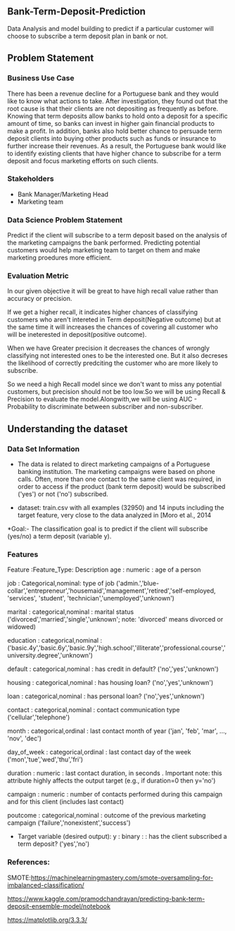 ## Bank-Term-Deposit-Prediction
Data Analysis and model building to predict if a particular customer will choose to subscribe a term deposit plan in bank or not.

## Problem Statement
### Business Use Case
There has been a revenue decline for a Portuguese bank and they would like to know what actions to take. After investigation, they found out that the root cause is that their clients are not depositing as frequently as before. Knowing that term deposits allow banks to hold onto a deposit for a specific amount of time, so banks can invest in higher gain financial products to make a profit. In addition, banks also hold better chance to persuade term deposit clients into buying other products such as funds or insurance to further increase their revenues. As a result, the Portuguese bank would like to identify existing clients that have higher chance to subscribe for a term deposit and focus marketing efforts on such clients.

### Stakeholders
* Bank Manager/Marketing Head
* Marketing team

### Data Science Problem Statement
Predict if the client will subscribe to a term deposit based on the analysis of the marketing campaigns the bank performed. Predicting potential customers would help marketing team to target on them and make marketing proedures more efficient.

### Evaluation Metric
In our given objective it will be great to have high recall value rather than accuracy or precision.

If we get a higher recall, it indicates higher chances of classifying customers who aren't intereted in Term deposit(Negative outcome) but at the same time it will increases the chances of covering all customer who will be ineterested in deposit(positive outcome).

When we have Greater precision it decreases the chances of wrongly classifying not interested ones to be the interested one. But it also decreses the likelihood of correctly predciting the customer who are more likely to subscribe.

So we need a high Recall model since we don't want to miss any potential customers, but precision should not be too low.So we will be using Recall & Precision to evaluate the model.Alongwith,we will be using AUC - Probability to discriminate between subscriber and non-subscriber.

## Understanding the dataset
### Data Set Information

* The data is related to direct marketing campaigns of a Portuguese banking institution. The marketing campaigns were based on phone calls. Often, more than one contact to the same client was required, in order to access if the product (bank term deposit) would be subscribed ('yes') or not ('no') subscribed.

* dataset: train.csv with all examples (32950) and 14 inputs including the target feature,  very close to the data analyzed in [Moro et al., 2014

*Goal:- The classification goal is to predict if the client will subscribe (yes/no) a term deposit (variable y).

### Features

Feature	:Feature_Type:	       Description
age	      :      numeric	           :    age of a person

job	      :      Categorical,nominal:   type of job ('admin.','blue-collar','entrepreneur','housemaid','management','retired','self-employed, 'services',                                                                'student', 'technician','unemployed','unknown')


marital	  :      categorical,nominal	 :  marital status ('divorced','married','single','unknown'; note: 'divorced' means divorced or widowed)

education	:      categorical,nominal	 :  ('basic.4y','basic.6y','basic.9y','high.school','illiterate','professional.course','university.degree','unknown')

default	  :        categorical,nominal	:   has credit in default? ('no','yes','unknown')

housing	  :       categorical,nominal	 :  has housing loan? ('no','yes','unknown')

loan	    :       categorical,nominal	 :  has personal loan? ('no','yes','unknown')

contact	  :       categorical,nominal	 : contact communication type ('cellular','telephone')

month	    :      categorical,ordinal	 : last contact month of year ('jan', 'feb', 'mar', ..., 'nov', 'dec')

day_of_week	:     categorical,ordinal	 :  last contact day of the week ('mon','tue','wed','thu','fri')

duration	 :      numeric	             :  last contact duration, in seconds . Important note: this attribute highly affects the output target (e.g., if duration=0 then y='no')

campaign	 :      numeric	              : number of contacts performed during this campaign and for this client (includes last contact)

poutcome	 :      categorical,nominal	  : outcome of the previous marketing campaign ('failure','nonexistent','success')

* Target variable (desired output):
y	         :      binary	        :      :   has the client subscribed a term deposit? ('yes','no')

### References:

SMOTE:https://machinelearningmastery.com/smote-oversampling-for-imbalanced-classification/

https://www.kaggle.com/pramodchandrayan/predicting-bank-term-deposit-ensemble-model/notebook

https://matplotlib.org/3.3.3/
